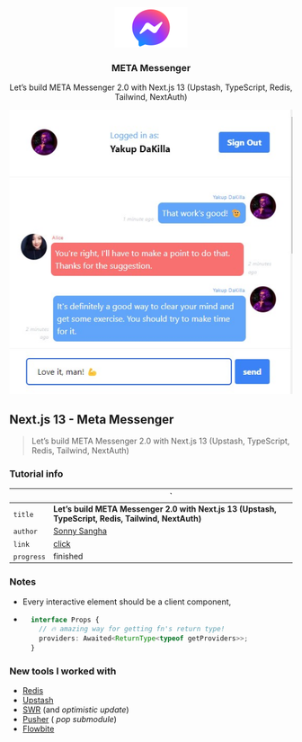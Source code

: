 <p align="center">
  <a href="https://github.com/sextus-empiricus/next13-messenger">
    <img src="./public/messenger-logo.png" alt="Logo" width=130 height=72>
  </a>

<h3 align="center">META Messenger</h3>

  <p align="center">
    Let’s build META Messenger 2.0 with Next.js 13 (Upstash, TypeScript, Redis, Tailwind, NextAuth)
    <br>
  </p>
</p>

![screenshot](./public/view.jpg)

## Next.js 13 - Meta Messenger

> Let’s build META Messenger 2.0 with Next.js 13 (Upstash, TypeScript, Redis, Tailwind, NextAuth)

### Tutorial info

|            | `                                                                                                   |
|------------|-----------------------------------------------------------------------------------------------------|
| `title`    | **Let’s build META Messenger 2.0 with Next.js 13 (Upstash, TypeScript, Redis, Tailwind, NextAuth)** |
| `author`   | [Sonny Sangha](https://www.youtube.com/@SonnySangha)                                                |
| `link`     | [click](https://www.youtube.com/watch?v=T2jKJF4BZOY&ab_channel=SonnySangha)                         |
| `progress` | finished                                                                                            |

### Notes

* Every interactive element should be a client component,
* ```ts 
    interface Props {
      // 🔥 amazing way for getting fn's return type! 
      providers: Awaited<ReturnType<typeof getProviders>>;
    }
    ```

### New tools I worked with

* [Redis](https://redis.io/)
* [Upstash](https://upstash.com/)
* [SWR](https://swr.vercel.app/) (and *optimistic update*)
* [Pusher](https://pusher.com/) ( *pop submodule*)
* [Flowbite](https://flowbite.com/)
